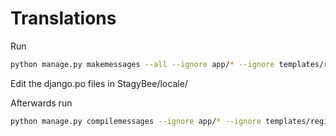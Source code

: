 # Translations

Run

``` bash
python manage.py makemessages --all --ignore app/* --ignore templates/registration/*
```

Edit the django.po files in StagyBee/locale/

Afterwards run

``` bash
python manage.py compilemessages --ignore app/* --ignore templates/registration/*
```